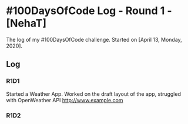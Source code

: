 # #100DaysOfCode Log - Round 1 - [NehaT]

The log of my #100DaysOfCode challenge. Started on [April 13, Monday, 2020].

## Log

### R1D1 
Started a Weather App. Worked on the draft layout of the app, struggled with OpenWeather API http://www.example.com

### R1D2
